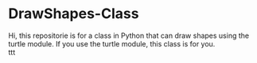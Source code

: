 # DrawShapes-Class

Hi, this repositorie is for a class in Python
that can draw shapes using the turtle module.
If you use the turtle module, this class is for you.                          
ttt

